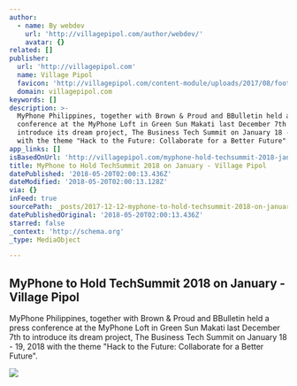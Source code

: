 ```yaml
---
author:
  - name: By webdev
    url: 'http://villagepipol.com/author/webdev/'
    avatar: {}
related: []
publisher:
  url: 'http://villagepipol.com'
  name: Village Pipol
  favicon: 'http://villagepipol.com/content-module/uploads/2017/08/footer-logo.png'
  domain: villagepipol.com
keywords: []
description: >-
  MyPhone Philippines, together with Brown & Proud and BBulletin held a press
  conference at the MyPhone Loft in Green Sun Makati last December 7th to
  introduce its dream project, The Business Tech Summit on January 18 - 19, 2018
  with the theme "Hack to the Future: Collaborate for a Better Future".
app_links: []
isBasedOnUrl: 'http://villagepipol.com/myphone-hold-techsummit-2018-january/'
title: MyPhone to Hold TechSummit 2018 on January - Village Pipol
datePublished: '2018-05-20T02:00:13.436Z'
dateModified: '2018-05-20T02:00:13.128Z'
via: {}
inFeed: true
sourcePath: _posts/2017-12-12-myphone-to-hold-techsummit-2018-on-january-village-pipol.md
datePublishedOriginal: '2018-05-20T02:00:13.436Z'
starred: false
_context: 'http://schema.org'
_type: MediaObject

---
```

<article style=""><h1>MyPhone to Hold TechSummit 2018 on January - Village Pipol</h1><p>MyPhone Philippines, together with Brown &amp; Proud and BBulletin held a press conference at the MyPhone Loft in Green Sun Makati last December 7th to introduce its dream project, The Business Tech Summit on January 18 - 19, 2018 with the theme "Hack to the Future: Collaborate for a Better Future".</p><img src="http://villagepipol.com/content-module/uploads/2017/12/L-R-Director-Cedric-Hornedo-%E2%80%93-Marketing-Communications-Director-of-BrownProud-Mr.-Beda-Manalac-%E2%80%93-Vice-President-of-Solid-Group-Inc.-Ms.-Kristine-Ricafort-%E2%80%93-CEOFounder-of-BBulletin-Ms.-Hope-Zambrano-%E2%80%93-.jpg" /></article>
